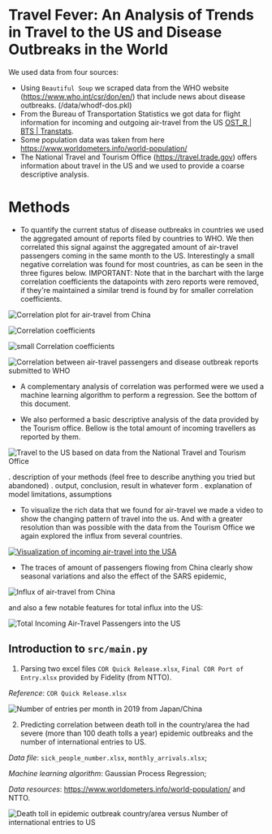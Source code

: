 # Travel Fever: An Analysis of Trends in Travel to the US and Disease Outbreaks in the World

We used data  from four sources:
* Using `Beautiful Soup` we scraped data from the WHO website (https://www.who.int/csr/don/en/) that include news about disease outbreaks. (/data/whodf-dos.pkl)
* From the Bureau of Transportation Statistics we got data for flight information for incoming and outgoing air-travel from the US [OST_R | BTS | Transtats](https://www.transtats.bts.gov/DL_SelectFields.asp?Table_ID=).
* Some population data was taken from here https://www.worldometers.info/world-population/
* The National Travel and Tourism Office (https://travel.trade.gov) offers information about travel in the US and we used to provide a coarse descriptive analysis.

# Methods

* To quantify the current status of disease outbreaks in countries we used the aggregated amount of reports filed by countries to WHO. We then correlated this signal against the aggregated amount of air-travel passengers coming in the same month to the US. Interestingly a small negative correlation was found for most countries, as can be seen in the three figures below. IMPORTANT: Note that in the barchart with the large correlation coefficients the datapoints with zero reports were removed, if they're maintained a similar trend is found by for smaller correlation coefficients.

![Correlation plot for air-travel from China](https://github.com/juandlizarazo/travelfever/blob/master/figs/Final%20-%20Correlation%20China%20into%20the%20US.png?raw=true)

![Correlation coefficients](https://github.com/juandlizarazo/travelfever/blob/master/figs/Final%20-%20Pearson-r-with-zeros.png)

![small Correlation coefficients](https://github.com/juandlizarazo/travelfever/blob/master/figs/Final%20-%20Pearson-r-with-zeros%20small.png)

![Correlation between air-travel passengers and disease outbreak reports submitted to WHO](https://github.com/juandlizarazo/travelfever/blob/master/figs/Final%20-%20histogram%20of%20r%20with%20no%20zeros.png)

* A complementary analysis of correlation was performed were we used a machine learning algorithm to perform a regression. See the bottom of this document.

* We also performed a basic descriptive analysis of the data provided by the Tourism office. Bellow is the total amount of incoming travellers as reported by them.

![Travel to the US based on data from the National Travel and Tourism Office](https://github.com/juandlizarazo/travelfever/blob/master/figs/Travel%20to%20the%20US%20-%20Total.png)

. description of your methods (feel free to describe anything you tried but abandoned)
. output, conclusion, result in whatever form
. explanation of model limitations, assumptions

* To visualize the rich data that we found for air-travel we made a video to show the changing pattern of travel into the us. And with a greater resolution than was possible with the data from the Tourism Office we again explored the influx from several countries.

[![Visualization of incoming air-travel into the USA](https://img.youtube.com/vi/6OUvG_YInZs/0.jpg)](https://www.youtube.com/watch?v=6OUvG_YInZs&feature=youtu.be)

* The traces of amount of passengers flowing from China clearly show seasonal variations and also the effect of the SARS epidemic,

![Influx of air-travel from China](https://github.com/juandlizarazo/travelfever/blob/master/figs/travel-from-china.png)

and also a few notable features for total influx into the US:

![Total Incoming Air-Travel Passengers into the US](https://github.com/juandlizarazo/travelfever/blob/master/figs/Final%20-%20Total%20travel%20into%20the%20US.png)



## Introduction to `src/main.py`
1) Parsing two excel files `COR Quick Release.xlsx`, `Final COR Port of Entry.xlsx` provided by Fidelity (from NTTO).

*Reference*: `COR Quick Release.xlsx`

![Number of entries per month in 2019 from Japan/China](https://github.com/juandlizarazo/travelfever/blob/master/figs/jn_ch_arrivals.png)

2) Predicting correlation between death toll in the country/area the had severe (more than 100 death tolls a year) epidemic outbreaks and the number of international entries to US.

*Data file*: `sick_people_number.xlsx`, `monthly_arrivals.xlsx`;

*Machine learning algorithm*: Gaussian Process Regression;

*Data resources*: https://www.worldometers.info/world-population/ and NTTO.

![Death toll in epidemic outbreak country/area versus Number of international entries to US](https://github.com/juandlizarazo/travelfever/blob/master/figs/death_entry_prediction.png)


